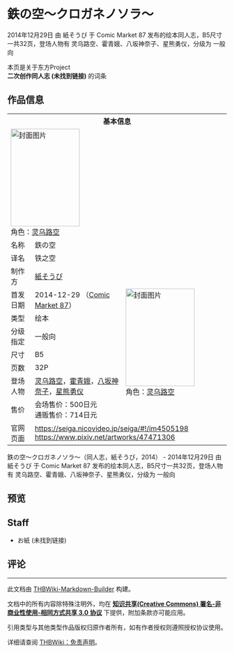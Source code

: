 # 鉄の空～クロガネノソラ～

<!-- source html: G:\repos\THBWiki-Markdown-Builder\THBWikiMarkdown\Temp\main\0\04\ns0%3A%E9%89%84%E3%81%AE%E7%A9%BA%EF%BD%9E%E3%82%AF%E3%83%AD%E3%82%AC%E3%83%8D%E3%83%8E%E3%82%BD%E3%83%A9%EF%BD%9E.html -->

2014年12月29日 由 紙そうび 于 Comic Market 87 发布的绘本同人志，B5尺寸一共32页，登场人物有 灵乌路空、霍青娥、八坂神奈子、星熊勇仪，分级为 一般向

本页是关于东方Project  
 **二次创作同人志 (未找到链接)** 的词条

## 作品信息

<table><tbody><tr><th colspan="3">基本信息</th></tr><tr><td class="cover-artwork-mobile" colspan="2"><a href="./文件-鉄の空～クロガネノソラ～封面.png.md" class="image" title="封面图片"><img alt="封面图片" src="https://upload.thwiki.cc/thumb/a/ad/%E9%89%84%E3%81%AE%E7%A9%BA%EF%BD%9E%E3%82%AF%E3%83%AD%E3%82%AC%E3%83%8D%E3%83%8E%E3%82%BD%E3%83%A9%EF%BD%9E%E5%B0%81%E9%9D%A2.png/158px-%E9%89%84%E3%81%AE%E7%A9%BA%EF%BD%9E%E3%82%AF%E3%83%AD%E3%82%AC%E3%83%8D%E3%83%8E%E3%82%BD%E3%83%A9%EF%BD%9E%E5%B0%81%E9%9D%A2.png" decoding="async" loading="lazy" width="158" height="224" srcset="https://upload.thwiki.cc/thumb/a/ad/%E9%89%84%E3%81%AE%E7%A9%BA%EF%BD%9E%E3%82%AF%E3%83%AD%E3%82%AC%E3%83%8D%E3%83%8E%E3%82%BD%E3%83%A9%EF%BD%9E%E5%B0%81%E9%9D%A2.png/238px-%E9%89%84%E3%81%AE%E7%A9%BA%EF%BD%9E%E3%82%AF%E3%83%AD%E3%82%AC%E3%83%8D%E3%83%8E%E3%82%BD%E3%83%A9%EF%BD%9E%E5%B0%81%E9%9D%A2.png 1.5x, https://upload.thwiki.cc/thumb/a/ad/%E9%89%84%E3%81%AE%E7%A9%BA%EF%BD%9E%E3%82%AF%E3%83%AD%E3%82%AC%E3%83%8D%E3%83%8E%E3%82%BD%E3%83%A9%EF%BD%9E%E5%B0%81%E9%9D%A2.png/317px-%E9%89%84%E3%81%AE%E7%A9%BA%EF%BD%9E%E3%82%AF%E3%83%AD%E3%82%AC%E3%83%8D%E3%83%8E%E3%82%BD%E3%83%A9%EF%BD%9E%E5%B0%81%E9%9D%A2.png 2x" data-file-width="1000" data-file-height="1412"></a><div class="cover-char">角色：<a href="./灵乌路空.md" title="灵乌路空">灵乌路空</a></div></td>
</tr><tr><td class="label">名称</td><td colspan="2"> 鉄の空 </td></tr><tr><td class="label">译名</td><td colspan="2"> 铁之空 </td></tr><tr><td class="label">制作方</td><td><a href="./紙そうび.md" title="紙そうび">紙そうび</a></td><td class="cover-artwork" rowspan="8" style="min-width:224px;"><a href="./文件-鉄の空～クロガネノソラ～封面.png.md" class="image" title="封面图片"><img alt="封面图片" src="https://upload.thwiki.cc/thumb/a/ad/%E9%89%84%E3%81%AE%E7%A9%BA%EF%BD%9E%E3%82%AF%E3%83%AD%E3%82%AC%E3%83%8D%E3%83%8E%E3%82%BD%E3%83%A9%EF%BD%9E%E5%B0%81%E9%9D%A2.png/158px-%E9%89%84%E3%81%AE%E7%A9%BA%EF%BD%9E%E3%82%AF%E3%83%AD%E3%82%AC%E3%83%8D%E3%83%8E%E3%82%BD%E3%83%A9%EF%BD%9E%E5%B0%81%E9%9D%A2.png" decoding="async" loading="lazy" width="158" height="224" srcset="https://upload.thwiki.cc/thumb/a/ad/%E9%89%84%E3%81%AE%E7%A9%BA%EF%BD%9E%E3%82%AF%E3%83%AD%E3%82%AC%E3%83%8D%E3%83%8E%E3%82%BD%E3%83%A9%EF%BD%9E%E5%B0%81%E9%9D%A2.png/238px-%E9%89%84%E3%81%AE%E7%A9%BA%EF%BD%9E%E3%82%AF%E3%83%AD%E3%82%AC%E3%83%8D%E3%83%8E%E3%82%BD%E3%83%A9%EF%BD%9E%E5%B0%81%E9%9D%A2.png 1.5x, https://upload.thwiki.cc/thumb/a/ad/%E9%89%84%E3%81%AE%E7%A9%BA%EF%BD%9E%E3%82%AF%E3%83%AD%E3%82%AC%E3%83%8D%E3%83%8E%E3%82%BD%E3%83%A9%EF%BD%9E%E5%B0%81%E9%9D%A2.png/317px-%E9%89%84%E3%81%AE%E7%A9%BA%EF%BD%9E%E3%82%AF%E3%83%AD%E3%82%AC%E3%83%8D%E3%83%8E%E3%82%BD%E3%83%A9%EF%BD%9E%E5%B0%81%E9%9D%A2.png 2x" data-file-width="1000" data-file-height="1412"></a><div class="cover-char">角色：<a href="./灵乌路空.md" title="灵乌路空">灵乌路空</a></div></td>
</tr><tr><td class="label">首发日期</td><td>2014-12-29&#160;（<a href="/展会作品列表?e=Comic+Market%2387">Comic Market 87</a>）</td></tr><tr><td class="label">类型</td><td>绘本</td></tr><tr><td class="label">分级指定</td><td>一般向</td></tr><tr><td class="label">尺寸</td><td>B5</td></tr><tr><td class="label">页数</td><td>32P</td></tr><tr><td class="label">登场人物</td><td><a href="./灵乌路空.md" title="灵乌路空">灵乌路空</a>，<a href="./霍青娥.md" title="霍青娥">霍青娥</a>，<a href="./八坂神奈子.md" title="八坂神奈子">八坂神奈子</a>，<a href="./星熊勇仪.md" title="星熊勇仪">星熊勇仪</a></td></tr><tr><td class="label">售价</td><td>会场售价：500日元<br>通贩售价：714日元</td></tr>
<tr><td class="label">官网页面</td><td colspan="2"><a rel="nofollow" class="external free" href="https://seiga.nicovideo.jp/seiga/#!/im4505198">https://seiga.nicovideo.jp/seiga/#!/im4505198</a><br><a rel="nofollow" class="external free" href="https://www.pixiv.net/artworks/47471306">https://www.pixiv.net/artworks/47471306</a></td></tr></tbody></table>

鉄の空～クロガネノソラ～（同人志，紙そうび，2014） - 2014年12月29日 由 紙そうび 于 Comic Market 87 发布的绘本同人志，B5尺寸一共32页，登场人物有 灵乌路空、霍青娥、八坂神奈子、星熊勇仪，分级为 一般向

## 预览

## Staff
- お紙 (未找到链接)


## 评论




---

此文档由 [THBWiki-Markdown-Builder](https://github.com/Delsin-Yu/THBWiki-Markdown-Builder) 构建。

文档中的所有内容除特殊注明外，均在 [**知识共享(Creative Commons) 署名-非商业性使用-相同方式共享 3.0 协议**](https://creativecommons.org/licenses/by-sa/3.0/deed.zh-hans) 下提供，附加条款亦可能应用。

引用类型与其他类型作品版权归原作者所有，如有作者授权则遵照授权协议使用。

详细请查阅 [THBWiki：免责声明](https://thbwiki.cc/THBWiki:%E5%85%8D%E8%B4%A3%E5%A3%B0%E6%98%8E)。


